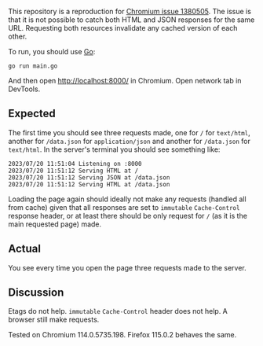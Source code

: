 This repository is a reproduction for [Chromium issue 1380505](https://bugs.chromium.org/p/chromium/issues/detail?id=1380505).
The issue is that it is not possible to catch both HTML and JSON responses for the same URL. Requesting both resources
invalidate any cached version of each other.

To run, you should use [Go](https://go.dev/):

```
go run main.go
```

And then open [http://localhost:8000/](http://localhost:8000/) in Chromium. Open network tab in DevTools.

## Expected

The first time you should see three requests made, one for `/` for `text/html`, another for `/data.json`
for `application/json` and another for `/data.json` for `text/html`. In the server's terminal you should see
something like:

```
2023/07/20 11:51:04 Listening on :8000
2023/07/20 11:51:12 Serving HTML at /
2023/07/20 11:51:12 Serving JSON at /data.json
2023/07/20 11:51:12 Serving HTML at /data.json
```

Loading the page again should ideally not make any requests (handled all from cache) given that all responses
are set to `immutable` `Cache-Control` response header, or at least there should be only request for `/`
(as it is the main requested page) made.

## Actual

You see every time you open the page three requests made to the server.

## Discussion

Etags do not help. `immutable` `Cache-Control` header does not help. A browser still make requests.

Tested on Chromium 114.0.5735.198. Firefox 115.0.2 behaves the same.
